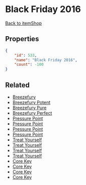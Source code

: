 # Black Friday 2016

<no description available>

[Back to itemShop](../item-shops.md)

## Properties

```json
{
    "id": 533,
    "name": "Black Friday 2016",
    "count": -100
}
```

## Related

- [Breezefury](../items/16798-breezefury.md)
- [Breezefury Potent](../items/16799-breezefury-potent.md)
- [Breezefury Pure](../items/16800-breezefury-pure.md)
- [Breezefury Perfect](../items/16801-breezefury-perfect.md)
- [Pressure Point](../items/16802-pressure-point.md)
- [Pressure Point](../items/16803-pressure-point.md)
- [Pressure Point](../items/16804-pressure-point.md)
- [Pressure Point](../items/16805-pressure-point.md)
- [Treat Yourself](../items/16806-treat-yourself.md)
- [Treat Yourself](../items/16807-treat-yourself.md)
- [Treat Yourself](../items/16808-treat-yourself.md)
- [Treat Yourself](../items/16809-treat-yourself.md)
- [Core Key](../items/16810-core-key.md)
- [Core Key](../items/16811-core-key.md)
- [Core Key](../items/16812-core-key.md)
- [Core Key](../items/16813-core-key.md)


